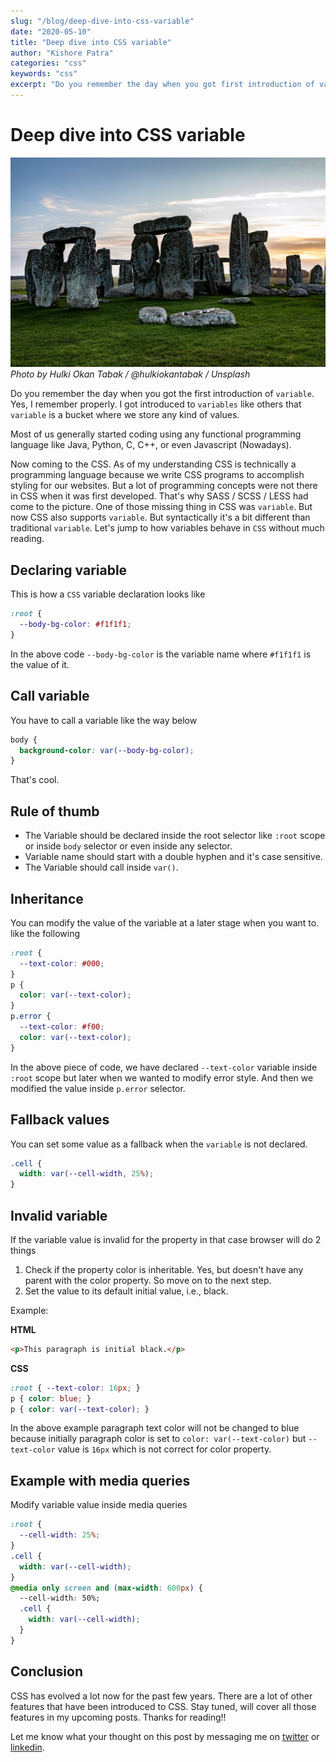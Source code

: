 ```yaml
---
slug: "/blog/deep-dive-into-css-variable"
date: "2020-05-10"
title: "Deep dive into CSS variable"
author: "Kishore Patra"
categories: "css"
keywords: "css"
excerpt: "Do you remember the day when you got first introduction of variable. Yes I remember properly. I got introduced to variables like others that..."
---
```


# Deep dive into CSS variable

![rctx-contextmenu](./hulki-okan-tabak-sne2RfBFQWY-unsplash.jpg "Photo by Hulki Okan Tabak / @hulkiokantabak / Unsplash")
*Photo by Hulki Okan Tabak / @hulkiokantabak / Unsplash*

Do you remember the day when you got the first introduction of `variable`. Yes, I remember properly. I got introduced to `variables` like others that `variable` is a bucket where we store any kind of values.

Most of us generally started coding using any functional programming language like Java, Python, C, C++, or even Javascript (Nowadays).

Now coming to the CSS. As of my understanding CSS is technically a programming language because we write CSS programs to accomplish styling for our websites. But a lot of programming concepts were not there in CSS when it was first developed. That's why SASS / SCSS / LESS had come to the picture. One of those missing thing in CSS was `variable`. But now CSS also supports `variable`. But syntactically it's a bit different than traditional `variable`. Let's jump to how variables behave in `CSS` without much reading.

## Declaring variable

This is how a `CSS` variable declaration looks like

```css
:root {
  --body-bg-color: #f1f1f1;
}
```

In the above code `--body-bg-color` is the variable name where `#f1f1f1` is the value of it.

## Call variable

You have to call a variable like the way below

```css
body {
  background-color: var(--body-bg-color);
}
```

That's cool.

## Rule of thumb

- The Variable should be declared inside the root selector like `:root` scope or inside `body` selector or even inside any selector.
- Variable name should start with a double hyphen and it's case sensitive.
- The Variable should call inside `var()`.

## Inheritance

You can modify the value of the variable at a later stage when you want to. like the following

```css
:root {
  --text-color: #000;
}
p {
  color: var(--text-color);
}
p.error {
  --text-color: #f00;
  color: var(--text-color);
}
```

In the above piece of code, we have declared `--text-color` variable inside `:root` scope but later when we wanted to modify error style. And then we modified the value inside `p.error` selector.

## Fallback values

You can set some value as a fallback when the `variable` is not declared.

```css
.cell {
  width: var(--cell-width, 25%);
}
```

## Invalid variable

If the variable value is invalid for the property in that case browser will do 2 things

1. Check if the property color is inheritable. Yes, but doesn't have any parent with the color property. So move on to the next step.
2. Set the value to its default initial value, i.e., black.

Example:

**HTML**
```html
<p>This paragraph is initial black.</p> 
```

**CSS**
```css
:root { --text-color: 16px; } 
p { color: blue; } 
p { color: var(--text-color); }
```

In the above example paragraph text color will not be changed to blue because initially paragraph color is set to `color: var(--text-color)` but `--text-color` value is `16px` which is not correct for color property.

## Example with media queries

Modify variable value inside media queries

```css
:root {
  --cell-width: 25%;
}
.cell {
  width: var(--cell-width);
}
@media only screen and (max-width: 600px) {
  --cell-width: 50%;
  .cell {
    width: var(--cell-width);
  }
}
```

## Conclusion

CSS has evolved a lot now for the past few years. There are a lot of other features that have been introduced to CSS. Stay tuned, will cover all those features in my upcoming posts. Thanks for reading!!

Let me know what your thought on this post by messaging me on [twitter](https://twitter.com/reachtokish) or [linkedin](https://www.linkedin.com/in/reachtokish/).